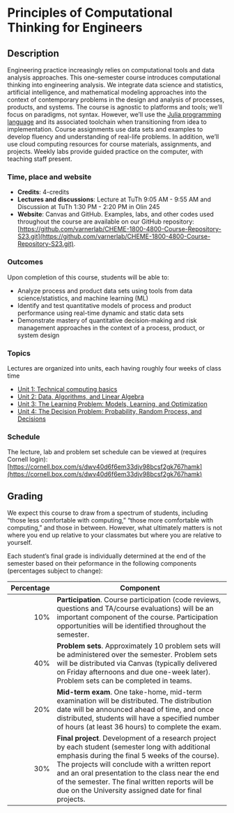 # Principles of Computational Thinking for Engineers

## Description
Engineering practice increasingly relies on computational tools and data analysis approaches. This one-semester course introduces computational thinking into engineering analysis. We integrate data science and statistics, artificial intelligence, and mathematical modeling approaches into the context of contemporary problems in the design and analysis of processes, products, and systems. The course is agnostic to platforms and tools; we’ll focus on paradigms, not syntax. However, we’ll use the [Julia programming language](https://julialang.org) and its associated toolchain when transitioning from idea to implementation. Course assignments use data sets and examples to develop fluency and understanding of real-life problems. In addition, we’ll use cloud computing resources for course materials, assignments, and projects. Weekly labs provide guided practice on the computer, with teaching staff present. 

### Time, place and website
* __Credits__: 4-credits
* __Lectures and discussions__: Lecture at TuTh 9:05 AM - 9:55 AM and Discussion at TuTh 1:30 PM - 2:20 PM in Olin 245
* __Website__: Canvas and GitHub. Examples, labs, and other codes used throughout the course are available on our GitHub repository: [https://github.com/varnerlab/CHEME-1800-4800-Course-Repository-S23.git](https://github.com/varnerlab/CHEME-1800-4800-Course-Repository-S23.git).

### Outcomes
Upon completion of this course, students will be able to:
* Analyze process and product data sets using tools from data science/statistics, and machine learning (ML)
* Identify and test quantitative models of process and product performance using real-time dynamic and static data sets 
* Demonstrate mastery of quantitative decision-making and risk management approaches in the context of a process, product, or system design

### Topics
Lectures are organized into units, each having roughly four weeks of class time
* [Unit 1: Technical computing basics](https://varnerlab.github.io/CHEME-1800-Computing-Book/unit-1-basics/basics-landing.html)
* [Unit 2: Data, Algorithms, and Linear Algebra](https://varnerlab.github.io/CHEME-1800-Computing-Book/unit-2-data/data-landing.html)
* [Unit 3: The Learning Problem: Models, Learning, and Optimization](https://varnerlab.github.io/CHEME-1800-Computing-Book/unit-3-learning/learning-landing.html)
* [Unit 4: The Decision Problem: Probability, Random Process, and Decisions](https://varnerlab.github.io/CHEME-1800-Computing-Book/unit-4-decisions/decisions-landing.html)

### Schedule
The lecture, lab and problem set schedule can be viewed at (requires Cornell login): [https://cornell.box.com/s/dwv40d6f6em33djv98bcsf2gk767hamk](https://cornell.box.com/s/dwv40d6f6em33djv98bcsf2gk767hamk)

## Grading
We expect this course to draw from a spectrum of students, including “those less comfortable with computing,” “those more comfortable with computing,” and those in between. However, what ultimately matters is not where you end up relative to your classmates but where you are relative to yourself. 

Each student’s final grade is individually determined at the end of the semester based on their peformance in the following components (percentages subject to change):

| Percentage | Component |
| ----------: | --------- |
| 10%	| __Participation__. Course participation (code reviews, questions and TA/course evaluations) will be an important component of the course. Participation opportunities will be identified throughout the semester. |
| 40%	| __Problem sets__. Approximately 10 problem sets will be administered over the semester. Problem sets will be distributed via Canvas (typically delivered on Friday afternoons and due one-week later). Problem sets can be completed in teams. |
| 20%	| __Mid-term exam__. One take-home, mid-term examination will be distributed. The distribution date will be announced ahead of time, and once distributed, students will have a specified number of hours (at least 36 hours) to complete the exam. |
| 30%	| __Final project__. Development of a research project by each student (semester long with additional emphasis during the final 5 weeks of the course). The projects will conclude with a written report and an oral presentation to the class near the end of the semester. The final written reports will be due on the University assigned date for final projects. |
 


